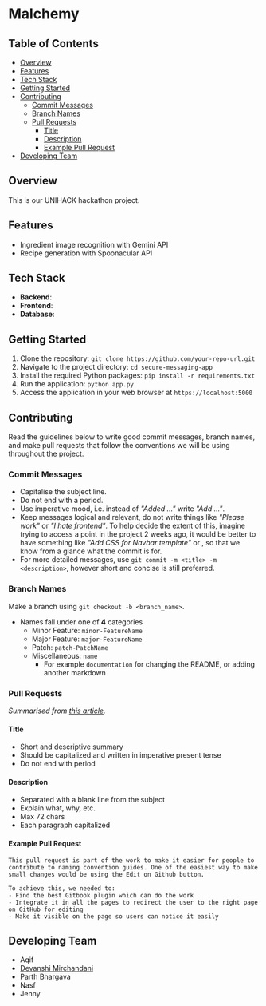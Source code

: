 # Malchemy

## Table of Contents

- [Overview](#overview)
- [Features](#features)
- [Tech Stack](#tech-stack)
- [Getting Started](#getting-started)
- [Contributing](#contributing)
	- [Commit Messages](#commit-messages)
	- [Branch Names](#branch-names)
	- [Pull Requests](#pull-requests)
		- [Title](#title)
		- [Description](#description)
		- [Example Pull Request](#example-pr)
- [Developing Team](#developing-team)

## Overview

This is our UNIHACK hackathon project.

## Features

- Ingredient image recognition with Gemini API
- Recipe generation with Spoonacular API

## Tech Stack

- **Backend**: 
- **Frontend**: 
- **Database**: 

## Getting Started

1. Clone the repository: `git clone https://github.com/your-repo-url.git`
2. Navigate to the project directory: `cd secure-messaging-app`
3. Install the required Python packages: `pip install -r requirements.txt`
4. Run the application: `python app.py`
5. Access the application in your web browser at `https://localhost:5000`

## Contributing

Read the guidelines below to write good commit messages, branch names, and make pull requests that follow the conventions we will be using throughout the project.

### Commit Messages

- Capitalise the subject line.
- Do not end with a period.
- Use imperative mood, i.e. instead of *"Added ..."* write *"Add ..."*.
- Keep messages logical and relevant, do not write things like *"Please work"* or *"I hate frontend"*. To help decide the extent of this, imagine trying to access a point in the project 2 weeks ago, it would be better to have something like *"Add CSS for Navbar template"* or , so that we know from a glance what the commit is for.
- For more detailed messages, use `git commit -m <title> -m <description>`, however short and concise is still preferred.

### Branch Names
Make a branch using `git checkout -b <branch_name>`.
- Names fall under one of **4** categories
	- Minor Feature: `minor-FeatureName`
	- Major Feature: `major-FeatureName`
	- Patch: `patch-PatchName`
	- Miscellaneous: `name`
		- For example `documentation` for changing the README, or adding another markdown

### Pull Requests
*Summarised from [this article](https://namingconvention.org/git/pull-request-naming.html).*

#### Title
- Short and descriptive summary
- Should be capitalized and written in imperative present tense
- Do not end with period

#### Description
- Separated with a blank line from the subject
- Explain what, why, etc.
- Max 72 chars
- Each paragraph capitalized

#### Example Pull Request
```
This pull request is part of the work to make it easier for people to contribute to naming convention guides. One of the easiest way to make small changes would be using the Edit on Github button.

To achieve this, we needed to:
- Find the best Gitbook plugin which can do the work
- Integrate it in all the pages to redirect the user to the right page on GitHub for editing
- Make it visible on the page so users can notice it easily
```

## Developing Team
- Aqif
- [Devanshi Mirchandani](https://github.com/devanshimirchandani)
- Parth Bhargava
- Nasf
- Jenny

